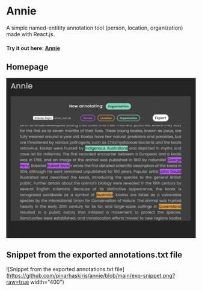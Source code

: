 # Annie
A simple named-entitity annotation tool (person, location, organization) made with React.js.
#### Try it out here: [Annie](https://pinarhaskiris.github.io/annie/)


## Homepage
![Homepage of Annie](https://github.com/pinarhaskiris/annie/blob/main/homepage.png?raw=true)

## Snippet from the exported annotations.txt file
![Snippet from the exported annotations.txt file](https://github.com/pinarhaskiris/annie/blob/main/exp-snippet.png?raw=true width="400")

